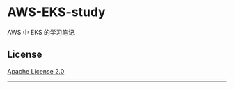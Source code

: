 # AWS-EKS-study
AWS 中 EKS 的学习笔记

## License

[Apache License 2.0](https://github.com/azure-sea/AWS-EKS-study/master/LICENSE)

----